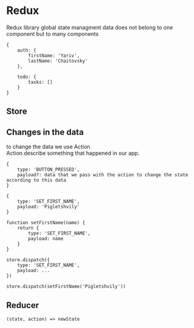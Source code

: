 # Redux

Redux library global state managment
data does not belong to one component but to many components

```
{
	auth: {
		firstName: 'Yariv',
		lastName: 'Chaitovsky'
	},
	
	todo: {
		tasks: []
	}
}
```

## Store

## Changes in the data

to change the data we use Action  
Action describe something that happened in our app.  

```
{
	type: 'BUTTON_PRESSED',
	payload?: data that we pass with the action to change the state according to this data 
}
```

```
{
	type: 'SET_FIRST_NAME',
	payload: 'Pigletshvily'
}
```

```
function setFirstName(name) {
	return {
		type: 'SET_FIRST_NAME',
		payload: name
	}
}
```

```
store.dispatch({
	type: 'SET_FIRST_NAME',
	payload: ...
})

store.dispatch(setFirstName('Pigletshvily'))
```

## Reducer

```
(state, action) => newState
```